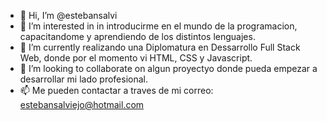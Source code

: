 - 👋 Hi, I’m @estebansalvi
- 👀 I’m interested in in  introducirme  en el mundo de la programacion,  capacitandome y  aprendiendo de los distintos lenguajes.
- 🌱 I’m currently  realizando una Diplomatura en Dessarrollo Full Stack Web, donde por el momento vi HTML, CSS y Javascript.
- 💞️ I’m looking to collaborate on algun proyectyo  donde pueda empezar a desarrollar mi lado  profesional.
- 📫 Me pueden contactar a traves de mi correo: estebansalviejo@hotmail.com

<!---
estebansalvi/estebansalvi is a ✨ special ✨ repository because its `README.md` (this file) appears on your GitHub profile.
You can click the Preview link to take a look at your changes.
--->
